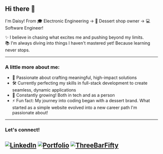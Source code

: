 ## Hi there 👋

I'm Daisy! From 🎓 Electronic Engineering → 🍰 Dessert shop owner → 💻 Software Engineer!

✨ I believe in chasing what excites me and pushing beyond my limits.  
📚 I'm always diving into things I haven't mastered yet! Because learning never stops.

---

### A little more about me:
- 🎯 Passionate about crafting meaningful, high-impact solutions
- 🛠️ Currently perfecting my skills in full-stack development to create seamless, dynamic applications
- 🌱 Constantly growing! Both in tech and as a person
- ⚡ Fun fact: My journey into coding began with a dessert brand. What started as a simple website evolved into a new career path I'm passionate about!

---

### Let's connect!
[![LinkedIn](https://img.shields.io/badge/LinkedIn-Connect-blue?logo=linkedin&style=flat-square)](https://www.linkedin.com/in/daisy-choi-248306339)
[![Portfolio](https://img.shields.io/badge/Portfolio-Visit-green?style=flat-square)](https://daisy-portfolio-puce.vercel.app/)
[![ThreeBarFifty](https://img.shields.io/badge/ThreeBarFifty-Visit-green?style=flat-square)](https://daisy-threebarfifty.vercel.app/)
---

